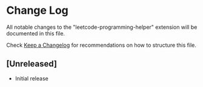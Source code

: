 # Change Log

All notable changes to the "leetcode-programming-helper" extension will be documented in this file.

Check [Keep a Changelog](http://keepachangelog.com/) for recommendations on how to structure this file.

## [Unreleased]

- Initial release